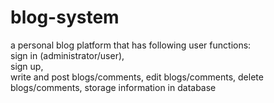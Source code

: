 # blog-system
a personal blog platform that has following user functions: <br>
sign in (administrator/user), <br>
sign up, <br>
write and post blogs/comments,
edit blogs/comments,
delete blogs/comments,
storage information in database

